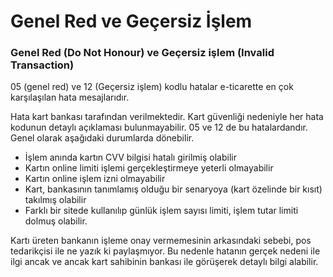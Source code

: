 # Genel Red ve Geçersiz İşlem

### Genel Red \(Do Not Honour\) ve Geçersiz işlem \(Invalid Transaction\)

05 \(genel red\) ve 12 \(Geçersiz işlem\) kodlu hatalar e-ticarette en çok karşılaşılan hata mesajlarıdır.

Hata kart bankası tarafından verilmektedir. Kart güvenliği nedeniyle her hata kodunun detaylı açıklaması bulunmayabilir. 05 ve 12 de bu hatalardandır. Genel olarak aşağıdaki durumlarda dönebilir.

* İşlem anında kartın CVV bilgisi hatalı girilmiş olabilir 
* Kartın online limiti işlemi gerçekleştirmeye yeterli olmayabilir 
* Kartın online işlem izni olmayabilir 
* Kart, bankasının tanımlamış olduğu bir senaryoya \(kart özelinde bir kısıt\) takılmış olabilir 
* Farklı bir sitede kullanılıp günlük işlem sayısı limiti, işlem tutar limiti dolmuş olabilir.

Kartı üreten bankanın işleme onay vermemesinin arkasındaki sebebi, pos tedarikçisi ile ne yazık ki paylaşmıyor. Bu nedenle hatanın gerçek nedeni ile ilgi ancak ve ancak kart sahibinin bankası ile görüşerek detaylı bilgi alabilir.

